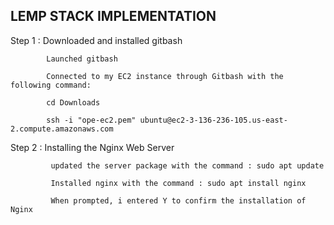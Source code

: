 ## LEMP STACK IMPLEMENTATION

         
      
   Step 1 : Downloaded and installed gitbash
                  
            Launched gitbash 
                  
            Connected to my EC2 instance through Gitbash with the following command:
                  
            cd Downloads
                  
            ssh -i "ope-ec2.pem" ubuntu@ec2-3-136-236-105.us-east-2.compute.amazonaws.com
                  
        
  Step 2 :  Installing the Nginx Web Server
  
             updated the server package with the command : sudo apt update
             
             Installed nginx with the command : sudo apt install nginx
             
             When prompted, i entered Y to confirm the installation of  Nginx
